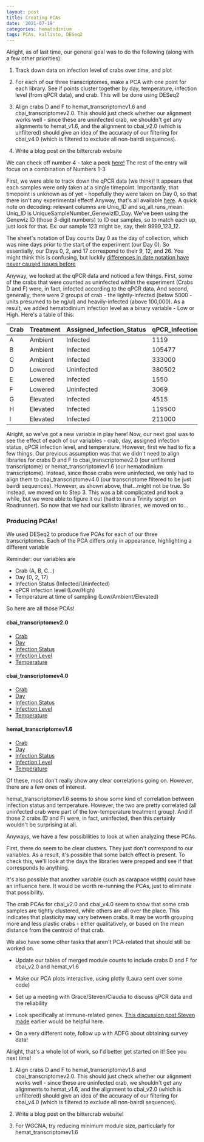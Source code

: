 ```yaml
---
layout: post
title: Creating PCAs
date: '2021-07-19'
categories: hematodinium
tags: PCAs, kallisto, DESeq2
---
```


Alright, as of last time, our general goal was to do the following (along with a few other priorities):

1. Track down data on infection level of crabs over time, and plot 

2. For each of our three transcriptomes, make a PCA with one point for each library. See if points cluster together by day, temperature, infection level (from qPCR data), and crab. This will be done using DESeq2

3. Align crabs D and F to hemat_transcriptomev1.6 and cbai_transcriptomev2.0. This should just check whether our alignment works well - since these are uninfected crab, we shouldn't get any alignments to hemat_v1.6, and the alignment to cbai_v2.0 (which is unfiltered) should give an idea of the accuracy of our filtering for cbai_v4.0 (which is filtered to exclude all non-bairdi sequences).

4. Write a blog post on the bittercrab website

We can check off number 4 - take a peek [here!](https://bittercrab.wordpress.com/2021/07/13/the-value-of-crab/) The rest of the entry will focus on a combination of Numbers 1-3

First, we were able to track down the qPCR data (we think)! It appears that each samples were only taken at a single timepoint. Importantly, that timepoint is unknown as of yet - hopefully they were taken on Day 0, so that there isn't any experimental effect! Anyway, that's all available [here](https://github.com/crmateo/crab-capstone/blob/main/data/hematqpcr_crabRNA.csv). A quick note on decoding: relevant columns are Uniq_ID and sq_all.runs_mean. Uniq_ID is UniqueSampleNumber_GenewizID_Day. We've been using the Genewiz ID (those 3-digit numbers) to ID our samples, so to match each up, just look for that. Ex: our sample 123 might be, say, their 9999_123_12.

The sheet's notation of Day counts Day 0 as the day of collection, which was nine days prior to the start of the experiment (our Day 0). So essentially, our Days 0, 2, and 17 correspond to their 9, 12, and 26. You might think this is confusing, but luckily [differences in date notation have never caused issues before](https://www.si.com/extra-mustard/2013/12/30/the-extra-mustard-trivia-hour-when-a-calendar-defeated-russia-in-the-1908-olympics)

Anyway, we looked at the qPCR data and noticed a few things. First, some of the crabs that were counted as uninfected within the experiment (Crabs D and F) were, in fact, infected according to the qPCR data. And second, generally, there were 2 groups of crab - the lightly-infected (below 5000 - units presumed to be ng/ul) and heavily-infected (above 100,000). As a result, we added hematodinium infection level as a binary variable - Low or High. Here's a table of this:

| Crab | Treatment | Assigned_Infection_Status | qPCR_Infection_Level | Infection_Level_Assigned |
|------|-----------|---------------------------|----------------------|--------------------------|
| A    | Ambient   | Infected                  | 1119                 | Low                      |
| B    | Ambient   | Infected                  | 105477               | High                     |
| C    | Ambient   | Infected                  | 333000               | High                     |
| D    | Lowered   | Uninfected                | 380502               | High                     |
| E    | Lowered   | Infected                  | 1550                 | Low                      |
| F    | Lowered   | Uninfected                | 3069                 | Low                      |
| G    | Elevated  | Infected                  | 4515                 | Low                      |
| H    | Elevated  | Infected                  | 119500               | High                     |
| I    | Elevated  | Infected                  | 211000               | High                     |


Alright, so we've got a new variable in play here! Now, our next goal was to see the effect of each of our variables - crab, day, assigned infection status, qPCR infection level, and temperature. However, first we had to fix a few things. Our previous assumption was that we didn't need to align libraries for crabs D and F to cbai_transcriptomev2.0 (our unfiltered transcriptome) or hemat_transcriptomev1.6 (our hematodinium transcriptome). Instead, since those crabs were uninfected, we only had to align them to cbai_transcriptomev4.0 (our transcriptome filtered to be just bairdi sequences). However, as shown above, that...might not be true. So instead, we moved on to Step 3. This was a bit complicated and took a while, but we were able to figure it out (had to run a Trinity script on Roadrunner). So now that we had our kallisto libraries, we moved on to...

### Producing PCAs!

We used DESeq2 to produce five PCAs for each of our three transcriptomes. Each of the PCA differs only in appearance, highlighting a different variable

Reminder: our variables are
- Crab (A, B, C...)
- Day (0, 2, 17)
- Infection Status (Infected/Uninfected)
- qPCR infection level (Low/High)
- Temperature at time of sampling (Low/Ambient/Elevated)

So here are all those PCAs!

#### cbai_transcriptomev2.0
- [Crab](https://github.com/afcoyle/hemat_bairdi_transcriptome/blob/main/graphs/DESeq2_output/cbai_transcriptomev2.0/all_indiv_libraries/crab_as_var/PCA_plot.png)
- [Day](https://github.com/afcoyle/hemat_bairdi_transcriptome/blob/main/graphs/DESeq2_output/cbai_transcriptomev2.0/all_indiv_libraries/day_as_var/PCA_plot.png)
- [Infection Status](https://github.com/afcoyle/hemat_bairdi_transcriptome/blob/main/graphs/DESeq2_output/cbai_transcriptomev2.0/all_indiv_libraries/infection_as_var/PCA_plot.png)
- [Infection Level](https://github.com/afcoyle/hemat_bairdi_transcriptome/blob/main/graphs/DESeq2_output/cbai_transcriptomev2.0/all_indiv_libraries/hemat_level_as_var/PCA_plot.png)
- [Temperature](https://github.com/afcoyle/hemat_bairdi_transcriptome/blob/main/graphs/DESeq2_output/cbai_transcriptomev2.0/all_indiv_libraries/temp_as_var/PCA_plot.png)

#### cbai_transcriptomev4.0
- [Crab](https://github.com/afcoyle/hemat_bairdi_transcriptome/blob/main/graphs/DESeq2_output/cbai_transcriptomev4.0/all_indiv_libraries/crab_as_var/PCA_plot.png)
- [Day](https://github.com/afcoyle/hemat_bairdi_transcriptome/tree/main/graphs/DESeq2_output/cbai_transcriptomev4.0/all_indiv_libraries/day_as_var)
- [Infection Status](https://github.com/afcoyle/hemat_bairdi_transcriptome/blob/main/graphs/DESeq2_output/cbai_transcriptomev4.0/all_indiv_libraries/infection_as_var/PCA_plot.png)
- [Infection Level](https://github.com/afcoyle/hemat_bairdi_transcriptome/blob/main/graphs/DESeq2_output/cbai_transcriptomev4.0/all_indiv_libraries/hemat_level_as_var/PCA_plot.png)
- [Temperature](https://github.com/afcoyle/hemat_bairdi_transcriptome/blob/main/graphs/DESeq2_output/cbai_transcriptomev4.0/all_indiv_libraries/temp_as_var/PCA_plot.png)

#### hemat_transcriptomev1.6
- [Crab](https://github.com/afcoyle/hemat_bairdi_transcriptome/tree/main/graphs/DESeq2_output/hemat_transcriptomev1.6/all_indiv_libraries/crab_as_var)
- [Day](https://github.com/afcoyle/hemat_bairdi_transcriptome/blob/main/graphs/DESeq2_output/hemat_transcriptomev1.6/all_indiv_libraries/day_as_var/PCA_plot.png)
- [Infection Status](https://github.com/afcoyle/hemat_bairdi_transcriptome/blob/main/graphs/DESeq2_output/hemat_transcriptomev1.6/all_indiv_libraries/infection_as_var/PCA_plot.png)
- [Infection Level](https://github.com/afcoyle/hemat_bairdi_transcriptome/blob/main/graphs/DESeq2_output/hemat_transcriptomev1.6/all_indiv_libraries/hemat_level_as_var/PCA_plot.png)
- [Temperature](https://github.com/afcoyle/hemat_bairdi_transcriptome/blob/main/graphs/DESeq2_output/hemat_transcriptomev1.6/all_indiv_libraries/temp_as_var/PCA_plot.png)

Of these, most don't really show any clear correlations going on. However, there are a few ones of interest. 

hemat_transcriptomev1.6 seems to show some kind of correlation between infection status and temperature. However, the two are pretty correlated (all uninfected crab were part of the low-temperature treatment group). And if those 2 crabs (D and F) were, in fact, uninfected, then this certainly wouldn't be surprising at all.

Anyways, we have a few possibilities to look at when analyzing these PCAs.

First, there do seem to be clear clusters. They just don't correspond to our variables. As a result, it's possible that some batch effect is present. To check this, we'll look at the days the libraries were prepped and see if that corresponds to anything.

It's also possible that another variable (such as carapace width) could have an influence here. It would be worth re-running the PCAs, just to eliminate that possibility.

The crab PCAs for cbai_v2.0 and cbai_v4.0 seem to show that some crab samples are tightly clustered, while others are all over the place. This indicates that plasticity may vary between crabs. It may be worth grouping more and less plastic crabs - either qualitatively, or based on the mean distance from the centroid of that crab.

We also have some other tasks that aren't PCA-related that should still be worked on.

- Update our tables of merged module counts to include crabs D and F for cbai_v2.0 and hemat_v1.6

- Make our PCA plots interactive, using plotly (Laura sent over some code)

- Set up a meeting with Grace/Steven/Claudia to discuss qPCR data and the reliability 

- Look specifically at immune-related genes. [This discussion post Steven made](https://github.com/RobertsLab/resources/discussions/1250) earlier would be helpful here.

- On a very different note, follow up with ADFG about obtaining survey data!

Alright, that's a whole lot of work, so I'd better get started on it! See you next time!







1. Align crabs D and F to hemat_transcriptomev1.6 and cbai_transcriptomev2.0. This should just check whether our alignment works well - since these are uninfected crab, we shouldn't get any alignments to hemat_v1.6, and the alignment to cbai_v2.0 (which is unfiltered) should give an idea of the accuracy of our filtering for cbai_v4.0 (which is filtered to exclude all non-bairdi sequences).

2. Write a blog post on the bittercrab website!

3. For WGCNA, try reducing minimum module size, particularly for hemat_transcriptomev1.6